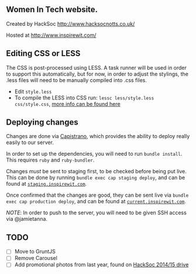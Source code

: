 
## Women In Tech website. ##

Created by HackSoc http://www.hacksocnotts.co.uk/

Hosted at http://www.inspirewit.com/

## Editing CSS or LESS

The CSS is post-processed using LESS. A task runner will be used in order to support this automatically, but for now, in order to adjust the stylings, the .less files will need to be manually compiled into .css files.

- Edit `style.less`
- To compile the LESS into CSS run: `lessc less/style.less css/style.css`, [more info can be found here](http://lesscss.org/usage/#command-line-usage-command-line-usage)


## Deploying changes

Changes are done via [Capistrano](http://capistranorb.com), which provides the ability to deploy really easily to our server.

In order to set up the dependencies, you will need to run `bundle install`. This requires `ruby` and `ruby-bundler`.

Changes *must* be sent to staging first, to be checked before being put live. This can be done by running `bundle exec cap staging deploy`, and can be found at [`staging.inspirewit.com`](staging.inspirewit.com).

Once confirmed that the changes are good, they can be sent live via `bundle exec cap production deploy`, and can be found at [`current.inspirewit.com`](current.inspirewit.com).

*NOTE*: In order to push to the server, you will need to be given SSH access via @jamietanna.

## TODO
- [ ] Move to GruntJS
- [ ] Remove Carousel
- [ ] Add promotional photos from last year, found on [HackSoc 2014/15 drive](https://drive.google.com/open?id=0B0BMWwh-HrjhOG9SbGJhRTY3X1k)
